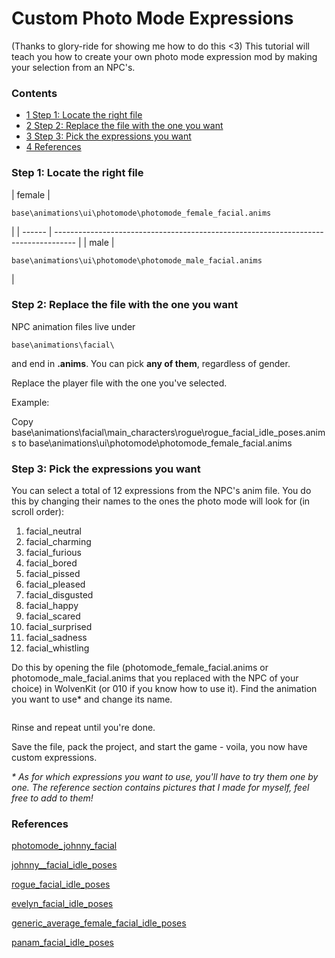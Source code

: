 # Custom Photo Mode Expressions

(Thanks to glory-ride for showing me how to do this <3)   This tutorial will teach you how to create your own photo mode expression mod by making your selection from an NPC's.

### Contents

* [1 Step 1: Locate the right file](broken-reference)
* [2 Step 2: Replace the file with the one you want](broken-reference)
* [3 Step 3: Pick the expressions you want](broken-reference)
* [4 References](broken-reference)

### Step 1: Locate the right file

| female | <pre><code>base\animations\ui\photomode\photomode_female_facial.anims
</code></pre> |
| ------ | ----------------------------------------------------------------------------------- |
| male   | <pre><code>base\animations\ui\photomode\photomode_male_facial.anims
</code></pre>   |

### Step 2: Replace the file with the one you want

NPC animation files live under

```
base\animations\facial\
```

and end in **.anims**. You can pick **any of them**, regardless of gender.

Replace the player file with the one you've selected.

Example:

Copy base\animations\facial\main\_characters\rogue\rogue\_facial\_idle\_poses.anims to base\animations\ui\photomode\photomode\_female\_facial.anims

### Step 3: Pick the expressions you want

You can select a total of 12 expressions from the NPC's anim file. You do this by changing their names to the ones the photo mode will look for (in scroll order):

1. facial\_neutral
2. facial\_charming
3. facial\_furious
4. facial\_bored
5. facial\_pissed
6. facial\_pleased
7. facial\_disgusted
8. facial\_happy
9. facial\_scared
10. facial\_surprised
11. facial\_sadness
12. facial\_whistling

Do this by opening the file (photomode\_female\_facial.anims or photomode\_male\_facial.anims that you replaced with the NPC of your choice) in WolvenKit (or 010 if you know how to use it). Find the animation you want to use\* and change its name.

<figure><img src="https://i.imgur.com/KYevLPa.png" alt=""><figcaption></figcaption></figure>

Rinse and repeat until you're done.

Save the file, pack the project, and start the game - voila, you now have custom expressions.

_\* As for which expressions you want to use, you'll have to try them one by one. The reference section contains pictures that I made for myself, feel free to add to them!_

### References

[photomode\_johnny\_facial](https://i.imgur.com/nLWZQJH.jpg)

[johnny\_\_facial\_idle\_poses](https://i.imgur.com/JW2ZW2r.jpg)

[rogue\_facial\_idle\_poses](https://i.imgur.com/7apn9yx.jpg)

[evelyn\_facial\_idle\_poses](https://i.imgur.com/HPd71Bb.jpg)

[generic\_average\_female\_facial\_idle\_poses](https://i.imgur.com/ZxwSOxy.jpg)

[panam\_facial\_idle\_poses](https://i.imgur.com/DuKRBYe.jpg)

